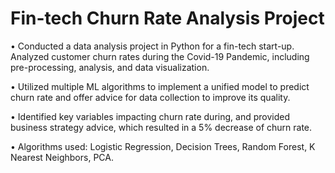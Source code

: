 # **Fin-tech Churn Rate Analysis Project**
•	Conducted a data analysis project in Python for a fin-tech start-up. Analyzed customer churn rates during the Covid-19 Pandemic, including pre-processing, analysis, and data visualization.

•	Utilized multiple ML algorithms to implement a unified model to predict churn rate and offer advice for data collection to improve its quality.

•	Identified key variables impacting churn rate during, and provided business strategy advice, which resulted in a 5% decrease of churn rate.

•	Algorithms used: Logistic Regression, Decision Trees, Random Forest, K Nearest Neighbors, PCA.

